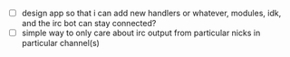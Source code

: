 - [ ] design app so that i can add new handlers or whatever, modules, idk, and
  the irc bot can stay connected?
- [ ] simple way to only care about irc output from particular nicks in particular channel(s)
